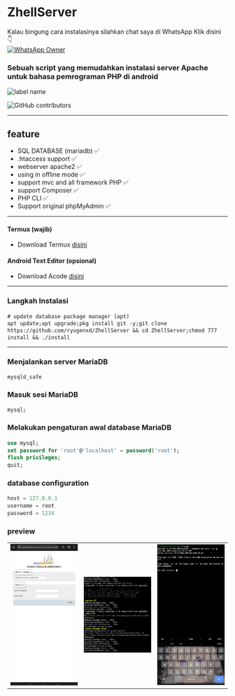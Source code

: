 # ZhellServer

Kalau bingung cara instalasinya silahkan chat saya di WhatsApp
Klik disini
<br> 👇<br>
<a href="https://wa.me/+6281340662711?text=hy 👋 owner gimana cara instalasi zhell server nya">
![WhatsApp Owner](https://img.shields.io/static/v1?label=WhatsApp&message=081340662711&color=green&style=flat-square)
</a>

### Sebuah script yang memudahkan instalasi server Apache untuk bahasa pemrograman PHP di android

![label name](https://img.shields.io/static/v1?label=BackEnd&message=Dev&color=crimson&style=flat-square)

![GitHub contributors](https://img.shields.io/github/contributors/ryugenxd/ZhellServer?style=flat-square)
<hr>

## feature
- SQL DATABASE (mariadb) ✅
- .htaccess support ✅
- webserver apache2 ✅
- using in offline mode ✅
- support mvc and all framework PHP ✅
- support Composer ✅
- PHP CLI ✅
- Support original phpMyAdmin ✅

<hr>


#### Termux (wajib)
- Download Termux <a href="https://f-droid.org/en/packages/com.termux/">disini</a>


#### Android Text Editor (opsional)
- Download Acode <a href="https://github.com/ryugenxd/ryugenxd/raw/main/programma/com.foxdebug.acode_235.apk">disini</a>
<hr/>

### Langkah Instalasi

```shell
# update database package manager (apt)
apt update;apt upgrade;pkg install git -y;git clone https://github.com/ryugenxd/ZhellServer && cd ZhellServer;chmod 777 install && ./install
```

<hr>


###  Menjalankan server MariaDB

```
mysqld_safe
```

###  Masuk sesi MariaDB

```
mysql;
```

###  Melakukan pengaturan awal database MariaDB

```sql
use mysql;
set password for 'root'@'localhost' = password('root');
flush privileges;
quit;
```

### database configuration
```php
host = 127.0.0.1
username = root
password = 1234
```

### preview

<table border="0">
  <td>
   <img  width="200" src="preview/IMG_20220921_133414.jpg">
  </td>
  <td>
   <img  width="200" src="preview/IMG_20220921_133723.jpg">
  </td>
  <td>
    <img  width="200" src="preview/IMG_20220921_133911.jpg">
  </td>
</table>
